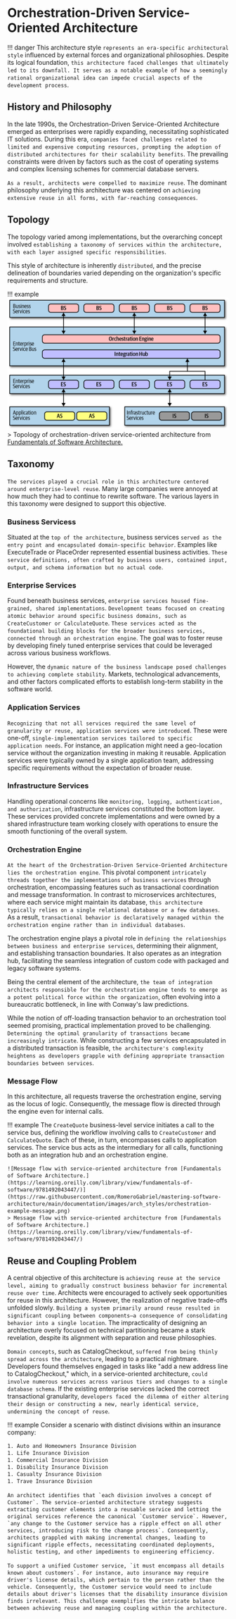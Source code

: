 # Orchestration-Driven Service-Oriented Architecture

!!! danger
    This architecture style `represents an era-specific architectural style` influenced by external forces and organizational philosophies. Despite its logical foundation, `this architecture faced challenges that ultimately led to its downfall. It serves as a notable example of how a seemingly rational organizational idea can impede crucial aspects of the development process`.

## History and Philosophy

In the late 1990s, the Orchestration-Driven Service-Oriented Architecture emerged as enterprises were rapidly expanding, necessitating sophisticated IT solutions. During this era, `companies faced challenges related to limited and expensive computing resources, prompting the adoption of distributed architectures for their scalability benefits`. The prevailing constraints were driven by factors such as the cost of operating systems and complex licensing schemes for commercial database servers.

`As a result, architects were compelled to maximize reuse`. The dominant philosophy underlying this architecture was centered on `achieving extensive reuse in all forms, with far-reaching consequences`.

## Topology

The topology varied among implementations, but the overarching concept involved `establishing a taxonomy of services within the architecture, with each layer assigned specific responsibilities`.

This style of architecture is inherently `distributed`, and the precise delineation of boundaries varied depending on the organization's specific requirements and structure.

!!! example
    ![Topology of orchestration-driven service-oriented architecture from [Fundamentals of Software Architecture.](https://learning.oreilly.com/library/view/fundamentals-of-software/9781492043447/)](https://raw.githubusercontent.com/RomeroGabriel/mastering-software-architecture/main/documentation/images/arch_styles/orchestration-example.png)
    > Topology of orchestration-driven service-oriented architecture from [Fundamentals of Software Architecture.](https://learning.oreilly.com/library/view/fundamentals-of-software/9781492043447/)

## Taxonomy

`The services played a crucial role in this architecture centered around enterprise-level reuse`. Many large companies were annoyed at how much they had to continue to rewrite software. The various layers in this taxonomy were designed to support this objective.

### Business Servicess

Situated at the `top of the architecture`, business services `served as the entry point and encapsulated domain-specific behavior`. Examples like ExecuteTrade or PlaceOrder represented essential business activities. `These service definitions, often crafted by business users, contained input, output, and schema information but no actual code`.

### Enterprise Services

Found beneath business services, `enterprise services housed fine-grained, shared implementations`. `Development teams focused on creating atomic behavior around specific business domains, such as CreateCustomer or CalculateQuote`. `These services acted as the foundational building blocks for the broader business services, connected through an orchestration engine`. The goal was to foster reuse by developing finely tuned enterprise services that could be leveraged across various business workflows.

However, the `dynamic nature of the business landscape posed challenges to achieving complete stability`. Markets, technological advancements, and other factors complicated efforts to establish long-term stability in the software world.

### Application Services

`Recognizing that not all services required the same level of granularity or reuse, application services were introduced`. These were one-off, `single-implementation services tailored to specific application needs`. For instance, an application might need a geo-location service without the organization investing in making it reusable. Application services were typically owned by a single application team, addressing specific requirements without the expectation of broader reuse.

### Infrastructure Services

Handling operational concerns like `monitoring, logging, authentication, and authorization`, infrastructure services constituted the bottom layer. These services provided concrete implementations and were owned by a shared infrastructure team working closely with operations to ensure the smooth functioning of the overall system.

### Orchestration Engine

`At the heart of the Orchestration-Driven Service-Oriented Architecture lies the orchestration engine`. This pivotal component `intricately threads together the implementations of business services` through orchestration, encompassing features such as transactional coordination and message transformation.  In contrast to microservices architectures, where each service might maintain its database, `this architecture typically relies on a single relational database or a few databases`. As a result, `transactional behavior is declaratively managed within the orchestration engine rather than in individual databases`.

The orchestration engine plays a pivotal role in `defining the relationships between business and enterprise services`, determining their alignment, and establishing transaction boundaries. It also operates as an integration hub, facilitating the seamless integration of custom code with packaged and legacy software systems.

Being the central element of the architecture, `the team of integration architects responsible for the orchestration engine tends to emerge as a potent political force within the organization`, often evolving into a bureaucratic bottleneck, in line with Conway's law predictions.

While the notion of off-loading transaction behavior to an orchestration tool seemed promising, practical implementation proved to be challenging. `Determining the optimal granularity of transactions became increasingly intricate`. While constructing a few services encapsulated in a distributed transaction is feasible, `the architecture's complexity heightens as developers grapple with defining appropriate transaction boundaries between services`.

### Message Flow

In this architecture, all requests traverse the orchestration engine, serving as the locus of logic. Consequently, the message flow is directed through the engine even for internal calls.

!!! example
    The `CreateQuote` business-level service initiates a call to the service bus, defining the workflow involving calls to `CreateCustomer` and `CalculateQuote`. Each of these, in turn, encompasses calls to application services. The service bus acts as the intermediary for all calls, functioning both as an integration hub and an orchestration engine.

    ![Message flow with service-oriented architecture from [Fundamentals of Software Architecture.](https://learning.oreilly.com/library/view/fundamentals-of-software/9781492043447/)](https://raw.githubusercontent.com/RomeroGabriel/mastering-software-architecture/main/documentation/images/arch_styles/orchestration-example-message.png)
    > Message flow with service-oriented architecture from [Fundamentals of Software Architecture.](https://learning.oreilly.com/library/view/fundamentals-of-software/9781492043447/)

## Reuse and Coupling Problem

A central objective of this architecture is `achieving reuse at the service level, aiming to gradually construct business behavior for incremental reuse over time`. Architects were encouraged to actively seek opportunities for reuse in this architecture. However, the realization of negative trade-offs unfolded slowly. `Building a system primarily around reuse resulted in significant coupling between components—a consequence of consolidating behavior into a single location`. The impracticality of designing an architecture overly focused on technical partitioning became a stark revelation, despite its alignment with separation and reuse philosophies.

`Domain concepts`, such as CatalogCheckout, `suffered from being thinly spread across the architecture`, leading to a practical nightmare. Developers found themselves engaged in tasks like "add a new address line to CatalogCheckout," which, in a service-oriented architecture, `could involve numerous services across various tiers and changes to a single database schema`. If the existing enterprise services lacked the correct transactional granularity, `developers faced the dilemma of either altering their design or constructing a new, nearly identical service, undermining the concept of reuse`.

!!! example
    Consider a scenario with distinct divisions within an insurance company:

    1. Auto and Homeowners Insurance Division
    1. Life Insurance Division
    1. Commercial Insurance Division
    1. Disability Insurance Division
    1. Casualty Insurance Division
    1. Trave Insurance Division

    An architect identifies that `each division involves a concept of Customer`. The service-oriented architecture strategy suggests extracting customer elements into a reusable service and letting the original services reference the canonical `Customer service`. However, `any change to the Customer service has a ripple effect on all other services, introducing risk to the change process`. Consequently, architects grappled with making incremental changes, leading to significant ripple effects, necessitating coordinated deployments, holistic testing, and other impediments to engineering efficiency.

    To support a unified Customer service, `it must encompass all details known about customers`. For instance, auto insurance may require driver's license details, which pertain to the person rather than the vehicle. Consequently, the Customer service would need to include details about driver's licenses that the disability insurance division finds irrelevant. This challenge exemplifies the intricate balance between achieving reuse and managing coupling within the architecture.
